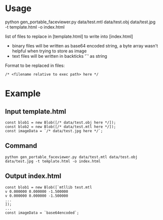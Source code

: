 # Usage

python gen_portable_faceviewer.py data/test.mtl data/test.obj data/test.jpg -t template.html -o index.html

list of files to replace in [template.html] to write into [index.html]

- binary files will be written as base64 encoded string, a byte array wasn't helpful when trying to store as image
- text files will be written in backticks '`' as string

Format to be replaced in files:

```
/* <filename relative to exec path> here */
```

# Example

## Input template.html

```
const blob1 = new Blob([/* data/test.obj here */]);
const blob2 = new Blob([/* data/test.mtl here */]);
const imageData = `/* data/test.jpg here */`;
````

## Command

```
python gen_portable_faceviewer.py data/test.mtl data/test.obj data/test.jpg -t template.html -o index.html
```

## Output index.html

```
const blob1 = new Blob([`mtllib test.mtl
v 0.000000 0.000000 -1.500000
v 0.000000 0.000000 -1.500000
...
]);
...
const imageData = `base64encoded`;
```

